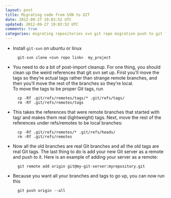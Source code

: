 ```yaml
---           
layout: post
title: Migrating code from SVN to GIT
date: 2012-09-27 19:03:52 UTC
updated: 2012-09-27 19:03:52 UTC
comments: true
categories: migrating repositories svn git repo migration push to git from svn svn git migration move svn to git svn to git git svn clone git repo from svn migrate svn repo
---
```


+ Install <code>git-svn</code> on ubuntu or linux

		git-svn clone <svn repo link>  my_project  

+ You need to do a bit of post-import cleanup. For one thing, you should clean up the weird references that git svn set up. First you’ll move the tags so they’re actual tags rather than strange remote branches, and then you’ll move the rest of the branches so they’re local.  
To move the tags to be proper Git tags, run

		cp -Rf .git/refs/remotes/tags/* .git/refs/tags/  
		rm -Rf .git/refs/remotes/tags  

+ This takes the references that were remote branches that started with tag/ and makes them real (lightweight) tags.
Next, move the rest of the references under refs/remotes to be local branches:

		cp -Rf .git/refs/remotes/* .git/refs/heads/  
		rm -Rf .git/refs/remotes  

+ Now all the old branches are real Git branches and all the old tags are real Git tags. The last thing to do is add your new Git server as a remote and push to it. Here is an example of adding your server as a remote:
 
		git remote add origin git@my-git-server:myrepository.git  
+ Because you want all your branches and tags to go up, you can now run this  

		git push origin --all  